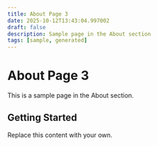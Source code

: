 ```yaml
---
title: About Page 3
date: 2025-10-12T13:43:04.997002
draft: false
description: Sample page in the About section
tags: [sample, generated]
---
```


# About Page 3

This is a sample page in the About section.

## Getting Started

Replace this content with your own.

<!-- TODO: Replace this sample content -->
